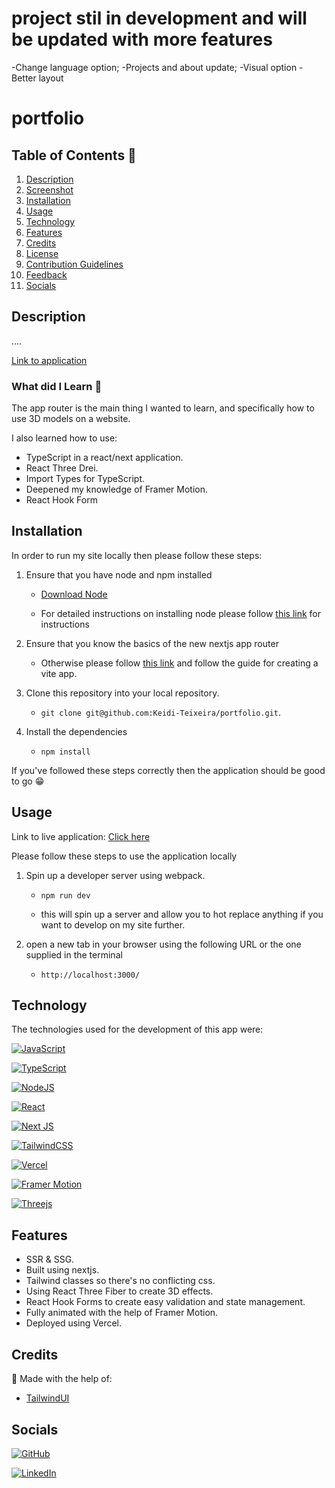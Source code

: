 
# project stil in development and will be updated with more features
-Change language option;
-Projects and about update;
-Visual option
-Better layout

# portfolio

## Table of Contents 📃

1. [Description](#description)
2. [Screenshot](#screenshots)
3. [Installation](#installation)
4. [Usage](#usage)
5. [Technology](#technology)
6. [Features](#features)
7. [Credits](#credits)
8. [License](#license)
9. [Contribution Guidelines](#contribution-guidelines)
10. [Feedback](#feedback)
11. [Socials](#socials)

## Description

....

[Link to application](https://portfolio-black-beta-68.vercel.app/)

### What did I Learn 🏫

The app router is the main thing I wanted to learn, and specifically how to use 3D models on a website.

I also learned how to use:

- TypeScript in a react/next application.
- React Three Drei.
- Import Types for TypeScript.
- Deepened my knowledge of Framer Motion.
- React Hook Form

## Installation

In order to run my site locally then please follow these steps:

1. Ensure that you have node and npm installed

   - [Download Node](https://nodejs.org/en/download/)

   - For detailed instructions on installing node please follow [this link](https://docs.npmjs.com/downloading-and-installing-node-js-and-npm) for instructions

2. Ensure that you know the basics of the new nextjs app router

   - Otherwise please follow [this link](https://beta.nextjs.org/docs) and follow the guide for creating a vite app.

3. Clone this repository into your local repository.

   - `git clone git@github.com:Keidi-Teixeira/portfolio.git`.

4. Install the dependencies

   - `npm install`

If you've followed these steps correctly then the application should be good to go 😁

## Usage

Link to live application: [Click here](https://portfolio-black-beta-68.vercel.app/)

Please follow these steps to use the application locally

1. Spin up a developer server using webpack.

   - `npm run dev`

   - this will spin up a server and allow you to hot replace anything if you want to develop on my site further.

2. open a new tab in your browser using the following URL or the one supplied in the terminal

   - `http://localhost:3000/`

## Technology

The technologies used for the development of this app were:

[![JavaScript](https://img.shields.io/badge/JavaScript-323330?style=for-the-badge&logo=javascript&logoColor=F7DF1E)](https://www.javascript.com/)

[![TypeScript](https://img.shields.io/badge/typescript-%23007ACC.svg?style=for-the-badge&logo=typescript&logoColor=white)](https://www.typescriptlang.org/docs/)

[![NodeJS](https://img.shields.io/badge/node.js-6DA55F?style=for-the-badge&logo=node.js&logoColor=white)](https://nodejs.org/en/)

[![React](https://img.shields.io/badge/react-%2320232a.svg?style=for-the-badge&logo=react&logoColor=%2361DAFB)](https://reactjs.org/)

[![Next JS](https://img.shields.io/badge/Next-black?style=for-the-badge&logo=next.js&logoColor=white)](https://beta.nextjs.org/docs)

[![TailwindCSS](https://img.shields.io/badge/tailwindcss-%2338B2AC.svg?style=for-the-badge&logo=tailwind-css&logoColor=white)](https://tailwindcss.com/)

[![Vercel](https://img.shields.io/badge/vercel-%23000000.svg?style=for-the-badge&logo=vercel&logoColor=white)](https://vercel.com/)

[![Framer Motion](https://img.shields.io/badge/Framer-black?style=for-the-badge&logo=framer&logoColor=blue)](https://www.framer.com/motion/)

[![Threejs](https://img.shields.io/badge/threejs-black?style=for-the-badge&logo=three.js&logoColor=white)](https://docs.pmnd.rs/react-three-fiber/getting-started/introduction)

## Features

- SSR & SSG.
- Built using nextjs.
- Tailwind classes so there's no conflicting css.
- Using React Three Fiber to create 3D effects.
- React Hook Forms to create easy validation and state management.
- Fully animated with the help of Framer Motion.
- Deployed using Vercel.

## Credits

🙏 Made with the help of:

- [TailwindUI](https://tailwindui.com/)

## Socials

[![GitHub](https://img.shields.io/badge/github-%23121011.svg?style=for-the-badge&logo=github&logoColor=white)](https://github.com/Keidi-Teixeira)

[![LinkedIn](https://img.shields.io/badge/linkedin-%230077B5.svg?style=for-the-badge&logo=linkedin&logoColor=white)](https://www.linkedin.com/in/keidi-teixeira-barbieri)
